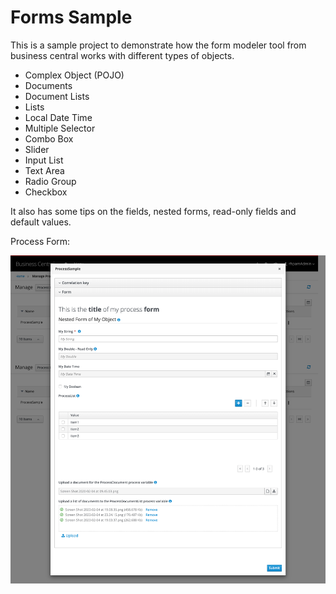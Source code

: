 Forms Sample 
==========

This is a sample project to demonstrate how the form modeler tool from business central works with different types of objects. 
- Complex Object (POJO)
- Documents
- Document Lists
- Lists
- Local Date Time
- Multiple Selector
- Combo Box
- Slider
- Input List
- Text Area
- Radio Group
- Checkbox

It also has some tips on the fields, nested forms, read-only fields and default values.

Process Form:

![Form](images/process-form.png)


